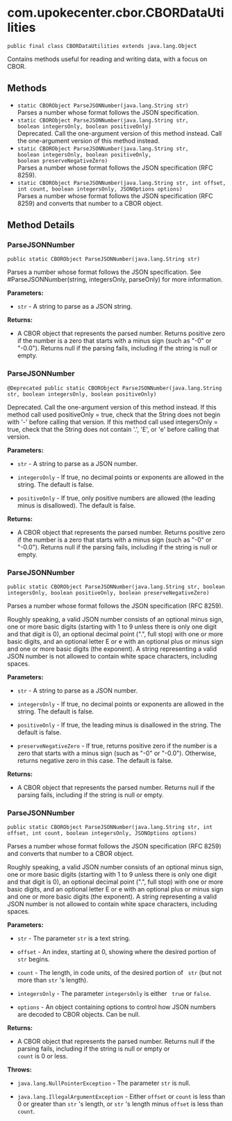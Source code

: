 # com.upokecenter.cbor.CBORDataUtilities

    public final class CBORDataUtilities extends java.lang.Object

Contains methods useful for reading and writing data, with a focus on CBOR.

## Methods

* `static CBORObject ParseJSONNumber​(java.lang.String str)`<br>
 Parses a number whose format follows the JSON specification.
* `static CBORObject ParseJSONNumber​(java.lang.String str,
               boolean integersOnly,
               boolean positiveOnly)`<br>
 Deprecated.
Call the one-argument version of this method instead.
 Call the one-argument version of this method instead.
* `static CBORObject ParseJSONNumber​(java.lang.String str,
               boolean integersOnly,
               boolean positiveOnly,
               boolean preserveNegativeZero)`<br>
 Parses a number whose format follows the JSON specification (RFC
 8259).
* `static CBORObject ParseJSONNumber​(java.lang.String str,
               int offset,
               int count,
               boolean integersOnly,
               JSONOptions options)`<br>
 Parses a number whose format follows the JSON specification (RFC 8259) and
 converts that number to a CBOR object.

## Method Details

### ParseJSONNumber
    public static CBORObject ParseJSONNumber​(java.lang.String str)
Parses a number whose format follows the JSON specification. See
 #ParseJSONNumber(string, integersOnly, parseOnly) for more
 information.

**Parameters:**

* <code>str</code> - A string to parse as a JSON string.

**Returns:**

* A CBOR object that represents the parsed number. Returns positive
 zero if the number is a zero that starts with a minus sign (such as
  "-0" or "-0.0"). Returns null if the parsing fails, including if the
 string is null or empty.

### ParseJSONNumber
    @Deprecated public static CBORObject ParseJSONNumber​(java.lang.String str, boolean integersOnly, boolean positiveOnly)
Deprecated.
Call the one-argument version of this method instead. If this method
 call used positiveOnly = true, check that the String does
 not begin with '-' before calling that version. If this method
 call used integersOnly  = true, check that the String does not
 contain '.', 'E', or 'e' before calling that version.

**Parameters:**

* <code>str</code> - A string to parse as a JSON number.

* <code>integersOnly</code> - If true, no decimal points or exponents are allowed in
 the string. The default is false.

* <code>positiveOnly</code> - If true, only positive numbers are allowed (the leading
 minus is disallowed). The default is false.

**Returns:**

* A CBOR object that represents the parsed number. Returns positive
 zero if the number is a zero that starts with a minus sign (such as
  "-0" or "-0.0"). Returns null if the parsing fails, including if the
 string is null or empty.

### ParseJSONNumber
    public static CBORObject ParseJSONNumber​(java.lang.String str, boolean integersOnly, boolean positiveOnly, boolean preserveNegativeZero)
Parses a number whose format follows the JSON specification (RFC
 8259).<p>Roughly speaking, a valid JSON number consists of an
 optional minus sign, one or more basic digits (starting with 1 to 9
 unless there is only one digit and that digit is 0), an optional
  decimal point (".", full stop) with one or more basic digits, and an
 optional letter E or e with an optional plus or minus sign and one
 or more basic digits (the exponent). A string representing a valid
 JSON number is not allowed to contain white space characters,
 including spaces.</p>

**Parameters:**

* <code>str</code> - A string to parse as a JSON number.

* <code>integersOnly</code> - If true, no decimal points or exponents are allowed in
 the string. The default is false.

* <code>positiveOnly</code> - If true, the leading minus is disallowed in the string.
 The default is false.

* <code>preserveNegativeZero</code> - If true, returns positive zero if the number is
  a zero that starts with a minus sign (such as "-0" or "-0.0").
 Otherwise, returns negative zero in this case. The default is false.

**Returns:**

* A CBOR object that represents the parsed number. Returns null if the
 parsing fails, including if the string is null or empty.

### ParseJSONNumber
    public static CBORObject ParseJSONNumber​(java.lang.String str, int offset, int count, boolean integersOnly, JSONOptions options)
Parses a number whose format follows the JSON specification (RFC 8259) and
 converts that number to a CBOR object.<p>Roughly speaking, a valid
 JSON number consists of an optional minus sign, one or more basic
 digits (starting with 1 to 9 unless there is only one digit and that
  digit is 0), an optional decimal point (".", full stop) with one or
 more basic digits, and an optional letter E or e with an optional
 plus or minus sign and one or more basic digits (the exponent). A
 string representing a valid JSON number is not allowed to contain
 white space characters, including spaces.</p>

**Parameters:**

* <code>str</code> - The parameter <code>str</code> is a text string.

* <code>offset</code> - An index, starting at 0, showing where the desired portion of
 <code>str</code> begins.

* <code>count</code> - The length, in code units, of the desired portion of <code>
 str</code> (but not more than <code>str</code> 's length).

* <code>integersOnly</code> - The parameter <code>integersOnly</code> is either <code>
 true</code> or <code>false</code>.

* <code>options</code> - An object containing options to control how JSON numbers are
 decoded to CBOR objects. Can be null.

**Returns:**

* A CBOR object that represents the parsed number. Returns null if the
 parsing fails, including if the string is null or empty or <code>
 count</code> is 0 or less.

**Throws:**

* <code>java.lang.NullPointerException</code> - The parameter <code>str</code> is null.

* <code>java.lang.IllegalArgumentException</code> - Either <code>offset</code> or <code>count</code> is less
 than 0 or greater than <code>str</code> 's length, or <code>str</code> 's
 length minus <code>offset</code> is less than <code>count</code>.
